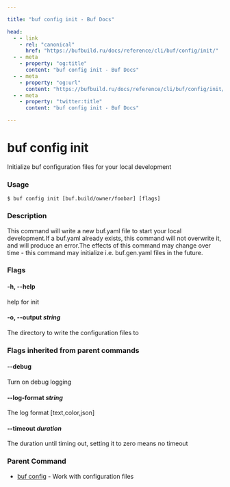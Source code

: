 ```yaml
---

title: "buf config init - Buf Docs"

head:
  - - link
    - rel: "canonical"
      href: "https://bufbuild.ru/docs/reference/cli/buf/config/init/"
  - - meta
    - property: "og:title"
      content: "buf config init - Buf Docs"
  - - meta
    - property: "og:url"
      content: "https://bufbuild.ru/docs/reference/cli/buf/config/init/"
  - - meta
    - property: "twitter:title"
      content: "buf config init - Buf Docs"

---
```


# buf config init

Initialize buf configuration files for your local development

### Usage

```console
$ buf config init [buf.build/owner/foobar] [flags]
```

### Description

This command will write a new buf.yaml file to start your local development.If a buf.yaml already exists, this command will not overwrite it, and will produce an error.The effects of this command may change over time - this command may initialize i.e. buf.gen.yaml files in the future.

### Flags

#### \-h, --help

help for init

#### \-o, --output _string_

The directory to write the configuration files to

### Flags inherited from parent commands

#### \--debug

Turn on debug logging

#### \--log-format _string_

The log format \[text,color,json\]

#### \--timeout _duration_

The duration until timing out, setting it to zero means no timeout

### Parent Command

- [buf config](../) - Work with configuration files
